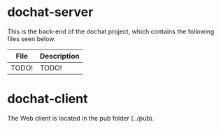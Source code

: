 # dochat-server

This is the back-end of the dochat project, which contains the following files seen below.

| File | Description |
|---|---|
| TODO! | TODO! |

# dochat-client

The Web client is located in the pub folder (../pub).